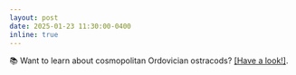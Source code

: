 ```yaml
---
layout: post
date: 2025-01-23 11:30:00-0400
inline: true
---
```


📚 Want to learn about cosmopolitan Ordovician ostracods? <a href="https://onlinelibrary.wiley.com/doi/10.1111/iar.70001" target="_blank" >[Have a look!]</a>.
